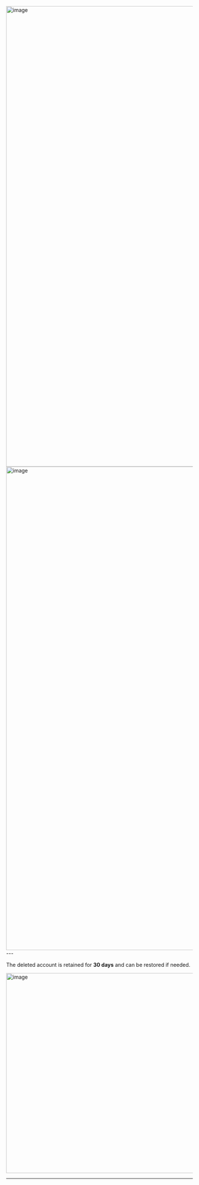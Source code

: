 <img width="548" height="1243" alt="image" src="https://github.com/user-attachments/assets/691536bf-c368-4543-983e-38465ac86967" />

<img width="519" height="1305" alt="image" src="https://github.com/user-attachments/assets/607b4b4e-4687-4877-930b-039998ce4c0b" />
---

The deleted account is retained for **30 days** and can be restored if needed.  

<img width="540" alt="image" src="https://github.com/user-attachments/assets/d873133b-a9ba-4934-b814-1d3a7194ca3d" />

---
